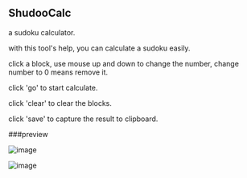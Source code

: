 ShudooCalc
---------------
a sudoku calculator.

with this tool's help, you can calculate a sudoku easily.

click a block, use mouse up and down to change the number, change number to 0 means remove it.

click 'go' to start calculate.

click 'clear' to clear the blocks.

click 'save' to capture the result to clipboard.

###preview

![image](https://github.com/rugbbyli/ShudooCalc/master/1.png)

![image](https://github.com/rugbbyli/ShudooCalc/master/2.png)